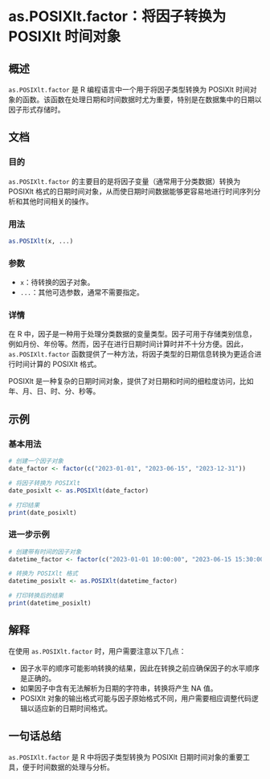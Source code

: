 <!--
Meta Description: # as.POSIXlt.factor：将因子转换为 POSIXlt 时间对象 ## 概述 `as.POSIXlt.factor` 是 R 编程语言中一个用于将因子类型转换为 POSIXlt 时间对象的函数。该函数在处理日期和时间数据时尤为重要，特别是在数据集中的日期以因子形式存储时。 ## 文档 ...
Meta Keywords: posixlt, factor, 2023, 将因子转换为, 转换为
-->

# as.POSIXlt.factor：将因子转换为 POSIXlt 时间对象

## 概述
`as.POSIXlt.factor` 是 R 编程语言中一个用于将因子类型转换为 POSIXlt 时间对象的函数。该函数在处理日期和时间数据时尤为重要，特别是在数据集中的日期以因子形式存储时。

## 文档
### 目的
`as.POSIXlt.factor` 的主要目的是将因子变量（通常用于分类数据）转换为 POSIXlt 格式的日期时间对象，从而使日期时间数据能够更容易地进行时间序列分析和其他时间相关的操作。

### 用法
```R
as.POSIXlt(x, ...)
```

### 参数
- `x`：待转换的因子对象。
- `...`：其他可选参数，通常不需要指定。

### 详情
在 R 中，因子是一种用于处理分类数据的变量类型。因子可用于存储类别信息，例如月份、年份等。然而，因子在进行日期时间计算时并不十分方便。因此，`as.POSIXlt.factor` 函数提供了一种方法，将因子类型的日期信息转换为更适合进行时间计算的 POSIXlt 格式。

POSIXlt 是一种复杂的日期时间对象，提供了对日期和时间的细粒度访问，比如年、月、日、时、分、秒等。

## 示例
### 基本用法
```R
# 创建一个因子对象
date_factor <- factor(c("2023-01-01", "2023-06-15", "2023-12-31"))

# 将因子转换为 POSIXlt
date_posixlt <- as.POSIXlt(date_factor)

# 打印结果
print(date_posixlt)
```

### 进一步示例
```R
# 创建带有时间的因子对象
datetime_factor <- factor(c("2023-01-01 10:00:00", "2023-06-15 15:30:00"))

# 转换为 POSIXlt 格式
datetime_posixlt <- as.POSIXlt(datetime_factor)

# 打印转换后的结果
print(datetime_posixlt)
```

## 解释
在使用 `as.POSIXlt.factor` 时，用户需要注意以下几点：
- 因子水平的顺序可能影响转换的结果，因此在转换之前应确保因子的水平顺序是正确的。
- 如果因子中含有无法解析为日期的字符串，转换将产生 NA 值。
- POSIXlt 对象的输出格式可能与因子原始格式不同，用户需要相应调整代码逻辑以适应新的日期时间格式。

## 一句话总结
`as.POSIXlt.factor` 是 R 中将因子类型转换为 POSIXlt 日期时间对象的重要工具，便于时间数据的处理与分析。